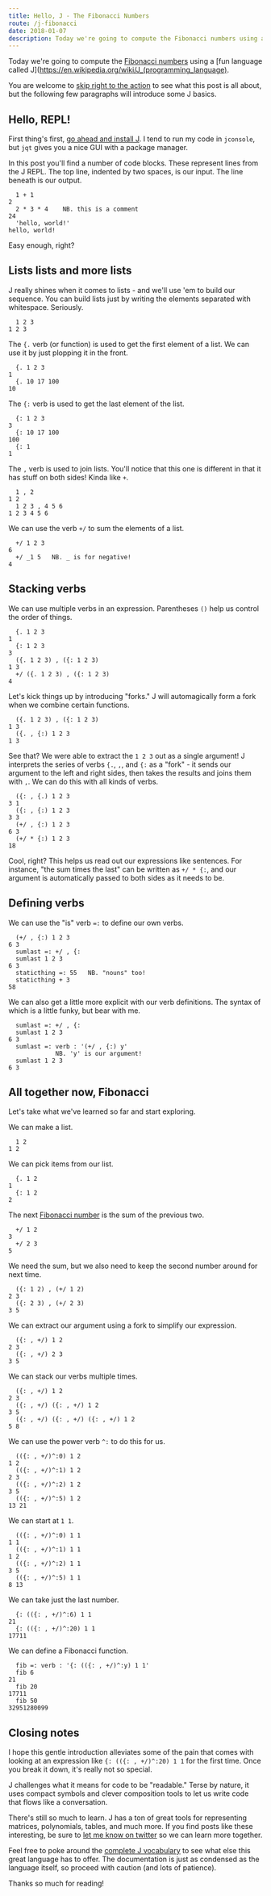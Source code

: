 ```yaml
---
title: Hello, J - The Fibonacci Numbers
route: /j-fibonacci
date: 2018-01-07
description: Today we're going to compute the Fibonacci numbers using a fun language called J.
---
```


Today we're going to compute the [Fibonacci numbers](https://en.wikipedia.org/wiki/Fibonacci_number) using a [fun language called J](https://en.wikipedia.org/wiki/J_(programming_language).

You are welcome to [skip right to the action](#all-together-now-fibonacci) to see what this post is all about, but the following few paragraphs will introduce some J basics.

## Hello, REPL!

First thing's first, [go ahead and install J](http://code.jsoftware.com/wiki/System/Installation/All-in-One). I tend to run my code in `jconsole`, but `jqt` gives you a nice GUI with a package manager.

In this post you'll find a number of code blocks. These represent lines from the J REPL. The top line, indented by two spaces, is our input. The line beneath is our output.

```
  1 + 1
2
  2 * 3 * 4    NB. this is a comment
24
  'hello, world!'
hello, world!
```

Easy enough, right?

## Lists lists and more lists

J really shines when it comes to lists - and we'll use 'em to build our sequence. You can build lists just by writing the elements separated with whitespace. Seriously.

```
  1 2 3
1 2 3
```

The `{.` verb (or function) is used to get the first element of a list. We can use it by just plopping it in the front.

```
  {. 1 2 3
1
  {. 10 17 100
10
```

The `{:` verb is used to get the last element of the list.

```
  {: 1 2 3
3
  {: 10 17 100
100
  {: 1
1
```

The `,` verb is used to join lists. You'll notice that this one is different in that it has stuff on both sides! Kinda like `+`.

```
  1 , 2
1 2
  1 2 3 , 4 5 6
1 2 3 4 5 6
```

We can use the verb `+/` to sum the elements of a list.

```
  +/ 1 2 3
6
  +/ _1 5   NB. _ is for negative!
4
```

## Stacking verbs

We can use multiple verbs in an expression. Parentheses `()` help us control the order of things.

```
  {. 1 2 3
1
  {: 1 2 3
3
  ({. 1 2 3) , ({: 1 2 3)
1 3
  +/ ({. 1 2 3) , ({: 1 2 3)
4
```

Let's kick things up by introducing "forks." J will automagically form a fork when we combine certain functions.

```
  ({. 1 2 3) , ({: 1 2 3)
1 3
  ({. , {:) 1 2 3
1 3

```

See that? We were able to extract the `1 2 3` out as a single argument! J interprets the series of verbs `{.`, `,`, and `{:` as a "fork" - it sends our argument to the left and right sides, then takes the results and joins them with `,`. We can do this with all kinds of verbs.

```
  ({: , {.) 1 2 3
3 1
  ({: , {:) 1 2 3
3 3
  (+/ , {:) 1 2 3
6 3
  (+/ * {:) 1 2 3
18
```

Cool, right? This helps us read out our expressions like sentences. For instance, "the sum times the last" can be written as `+/ * {:`, and our argument is automatically passed to both sides as it needs to be.

## Defining verbs

We can use the "is" verb `=:` to define our own verbs.

```
  (+/ , {:) 1 2 3
6 3
  sumlast =: +/ , {:
  sumlast 1 2 3
6 3
  staticthing =: 55   NB. "nouns" too!
  staticthing + 3
58
```

We can also get a little more explicit with our verb definitions. The syntax of which is a little funky, but bear with me.

```
  sumlast =: +/ , {:
  sumlast 1 2 3
6 3
  sumlast =: verb : '(+/ , {:) y'
             NB. 'y' is our argument!
  sumlast 1 2 3
6 3
```

## All together now, Fibonacci

Let's take what we've learned so far and start exploring.

We can make a list.

```
  1 2
1 2
```

We can pick items from our list.

```
  {. 1 2
1
  {: 1 2
2
```

The next [Fibonacci number](https://en.wikipedia.org/wiki/Fibonacci_number) is the sum of the previous two.

```
  +/ 1 2
3
  +/ 2 3
5
```

We need the sum, but we also need to keep the second number around for next time.

```
  ({: 1 2) , (+/ 1 2)
2 3
  ({: 2 3) , (+/ 2 3)
3 5
```

We can extract our argument using a fork to simplify our expression.

```
  ({: , +/) 1 2
2 3
  ({: , +/) 2 3
3 5
```

We can stack our verbs multiple times.


```
  ({: , +/) 1 2
2 3
  ({: , +/) ({: , +/) 1 2
3 5
  ({: , +/) ({: , +/) ({: , +/) 1 2
5 8
```

We can use the power verb `^:` to do this for us.

```
  (({: , +/)^:0) 1 2
1 2
  (({: , +/)^:1) 1 2
2 3
  (({: , +/)^:2) 1 2
3 5
  (({: , +/)^:5) 1 2
13 21
```

We can start at `1 1`.

```
  (({: , +/)^:0) 1 1
1 1
  (({: , +/)^:1) 1 1
1 2
  (({: , +/)^:2) 1 1
3 5
  (({: , +/)^:5) 1 1
8 13
```

We can take just the last number.

```
  {: (({: , +/)^:6) 1 1
21
  {: (({: , +/)^:20) 1 1
17711
```

We can define a Fibonacci function.

```
  fib =: verb : '{: (({: , +/)^:y) 1 1'
  fib 6
21
  fib 20
17711
  fib 50
32951280099
```

## Closing notes

I hope this gentle introduction alleviates some of the pain that comes with looking at an expression like `{: (({: , +/)^:20) 1 1` for the first time. Once you break it down, it's really not so special.

J challenges what it means for code to be "readable." Terse by nature, it uses compact symbols and clever composition tools to let us write code that flows like a conversation.

There's still so much to learn. J has a ton of great tools for representing matrices, polynomials, tables, and much more. If you find posts like these interesting, be sure to [let me know on twitter](https://twitter.com/jdan) so we can learn more together.

Feel free to poke around the [complete J vocabulary](http://www.jsoftware.com/help/dictionary/vocabul.htm) to see what else this great language has to offer. The documentation is just as condensed as the language itself, so proceed with caution (and lots of patience).

Thanks so much for reading!
